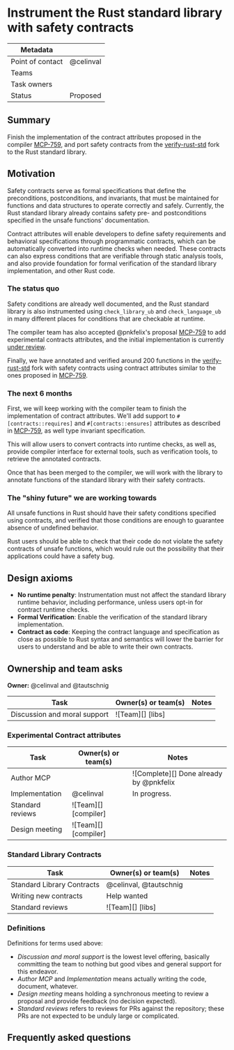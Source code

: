 # Instrument the Rust standard library with safety contracts

| Metadata         |                  |
|------------------|------------------|
| Point of contact | @celinval        |
| Teams | <!-- TEAMS WITH ASKS --> |
| Task owners      | <!-- TASK OWNERS --> |
| Status           | Proposed         |

## Summary

Finish the implementation of the contract attributes proposed in the compiler [MCP-759],
and port safety contracts from the [verify-rust-std] fork to the Rust standard library.

## Motivation

Safety contracts serve as formal specifications that define the preconditions, postconditions, and invariants,
that must be maintained for functions and data structures to operate correctly and safely.
Currently, the Rust standard library already contains safety pre- and postconditions specified in the unsafe functions'
documentation.

Contract attributes will enable developers to define safety requirements and behavioral specifications through programmatic contracts,
which can be automatically converted into runtime checks when needed.
These contracts can also express conditions that are verifiable through static analysis tools,
and also provide foundation for formal verification of the standard library implementation, and other Rust code.

### The status quo

Safety conditions are already well documented, and the Rust standard library is also instrumented using
`check_library_ub` and `check_language_ub` in many different places for conditions that are checkable at runtime.

The compiler team has also accepted @pnkfelix's proposal [MCP-759] to add experimental contracts attributes, and
the initial implementation is currently [under review](https://github.com/rust-lang/rust/pull/128045).

Finally, we have annotated and verified around 200 functions in the [verify-rust-std] fork with safety contracts using
contract attributes similar to the ones proposed in [MCP-759].

### The next 6 months

First, we will keep working with the compiler team to finish the implementation of contract attributes.
We'll add support to `#[contracts::requires]` and `#[contracts::ensures]` attributes as described in [MCP-759],
as well type invariant specification.

This will allow users to convert contracts into runtime checks, as well as, provide compiler interface
for external tools, such as verification tools, to retrieve the annotated contracts.

Once that has been merged to the compiler, we will work with the library to annotate functions of the standard library
with their safety contracts.

### The "shiny future" we are working towards

All unsafe functions in Rust should have their safety conditions specified using contracts, and verified that those
conditions are enough to guarantee absence of undefined behavior.

Rust users should be able to check that their code do not violate the safety contracts of unsafe functions, which
would rule out the possibility that their applications could have a safety bug.

## Design axioms

- **No runtime penalty**: Instrumentation must not affect the standard library runtime behavior, including performance, 
unless users opt-in for contract runtime checks.
- **Formal Verification**: Enable the verification of the standard library implementation.
- **Contract as code**: Keeping the contract language and specification as close as possible to Rust syntax and
  semantics will lower the barrier for users to understand and be able to write their own contracts.

## Ownership and team asks

**Owner:** @celinval and @tautschnig

| Task                         | Owner(s) or team(s) | Notes |
|------------------------------|---------------------|-------|
| Discussion and moral support | ![Team][] [libs]    |       |

### Experimental Contract attributes

| Task             | Owner(s) or team(s)  | Notes                                   |
|------------------|----------------------|-----------------------------------------|
| Author MCP       |                      | ![Complete][] Done already by @pnkfelix |
| Implementation   | @celinval            | In progress.                            |
| Standard reviews | ![Team][] [compiler] |                                         |
| Design meeting   | ![Team][] [compiler] |                                         |

### Standard Library Contracts

| Task                       | Owner(s) or team(s)    | Notes |
|----------------------------|------------------------|-------|
| Standard Library Contracts | @celinval, @tautschnig |       |
| Writing new contracts      | Help wanted            |       |
| Standard reviews           | ![Team][] [libs]       |       |


### Definitions

Definitions for terms used above:

* *Discussion and moral support* is the lowest level offering, basically committing the team to nothing but good vibes and general support for this endeavor.
* *Author MCP* and *Implementation* means actually writing the code, document, whatever.
* *Design meeting* means holding a synchronous meeting to review a proposal and provide feedback (no decision expected).
* *Standard reviews* refers to reviews for PRs against the repository; these PRs are not expected to be unduly large or complicated.

## Frequently asked questions

[verify-rust-std]: https://github.com/model-checking/verify-rust-std
[MCP-759]: https://github.com/rust-lang/compiler-team/issues/759
